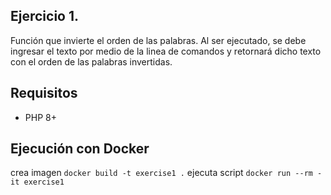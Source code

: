 ## Ejercicio 1.

Función que invierte el orden de las palabras. 
Al ser ejecutado, se debe ingresar el texto por medio de la linea de comandos y retornará dicho texto con el orden de las palabras invertidas.

## Requisitos
- PHP 8+

## Ejecución con Docker
crea imagen
`docker build -t exercise1 .`
ejecuta script
`docker run --rm -it exercise1`